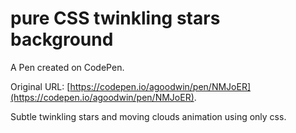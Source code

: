 # pure CSS twinkling stars background

A Pen created on CodePen.

Original URL: [https://codepen.io/agoodwin/pen/NMJoER](https://codepen.io/agoodwin/pen/NMJoER).

Subtle twinkling stars and moving clouds animation using only css.
